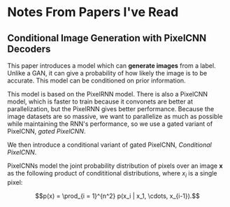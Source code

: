 # Notes From Papers I've Read

## Conditional Image Generation with PixelCNN Decoders

This paper introduces a model which can **generate images** from a label.
Unlike a GAN, it can give a probability of how likely the image is to be
accurate. This model can be conditioned on prior information.

This model is based on the PixelRNN model. There is also a PixelCNN model,
which is faster to train because it convonets are better at parallelization,
but the PixelRNN gives better performance. Because the image datasets are
so massive, we want to parallelize as much as possible while maintaining
the RNN's performance, so we use a gated variant of PixelCNN, *gated PixelCNN*.

We then introduce a conditional variant of gated PixelCNN, *Conditional
PixelCNN*.

PixelCNNs model the joint probability distribution of pixels over an image
$\mathbf{x}$ as the following product of condititional distributions, where
$x_i$ is a single pixel:

$$p(x) = \prod_{i = 1}^{n^2} p(x_i | x_1, \cdots, x_{i-1}).$$
